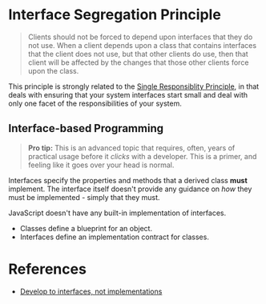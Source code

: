 # Interface Segregation Principle

> Clients should not be forced to depend upon interfaces that they do not use. When a client depends upon a class that contains interfaces that the client does not use, but that other clients do use, then that client will be affected by the changes that those other clients force upon the class.

This principle is strongly related to the [Single Responsiblity Principle](./SINGLE_RESPONSIBILITY_PRINCIPLE.md), in that deals with ensuring that your system interfaces start small and deal with only one facet of the responsibilities of your system.

## Interface-based Programming

> **Pro tip:** This is an advanced topic that requires, often, years of practical usage before it *clicks* with a developer. This is a primer, and feeling like it goes over your head is normal.

Interfaces specify the properties and methods that a derived class **must** implement. The interface itself doesn't provide any guidance on *how* they must be implemented - simply that they must.

JavaScript doesn't have any built-in implementation of interfaces.

* Classes define a blueprint for an object.
* Interfaces define an implementation contract for classes.


# References

* [Develop to interfaces, not implementations](http://stackoverflow.com/questions/2697783/what-does-program-to-interfaces-not-implementations-mean)